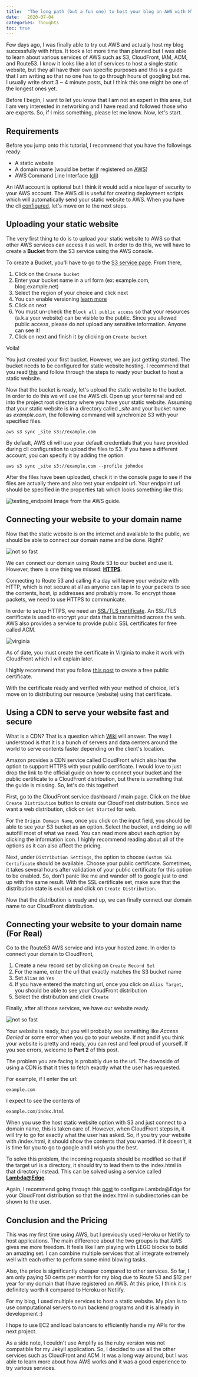 ```yaml
---
title:  "The long path (but a fun one) to host your blog on AWS with HTTPS"
date:   2020-07-04
categories: Thoughts
toc: true
---
```


Few days ago, I was finally able to try out AWS and actually host my blog successfully with https.
It took a lot more time than planned but I was able to learn about various services of AWS such as S3, CloudFront, IAM, ACM, and Route53.
I know it looks like a lot of services to host a single static website, but they all have their own specific purposes and this is a guide that I am writing so that no one has to go through hours of googling but me.
I usually write short 3 ~ 4 minute posts, but I think this one might be one of the longest ones yet.

Before I begin, I want to let you know that I am not an expert in this area, but I am very interested in networking and I have read and followed those who are experts.
So, if I miss something, please let me know.
Now, let's start.

## Requirements
Before you jump onto this tutorial, I recommend that you have the followings ready:
- A static website
- A domain name (would be better if registered on [AWS](https://aws.amazon.com/getting-started/hands-on/get-a-domain/))
- AWS Command Line Interface ([cli](https://aws.amazon.com/cli/)) 

An IAM account is optional but I think it would add a nice layer of security to your AWS account.
The AWS cli is useful for creating deployment scripts which will automatically send your static website to AWS.
When you have the cli [configured](https://docs.aws.amazon.com/cli/latest/userguide/cli-chap-configure.html), let's move on to the next steps.

## Uploading your static website
The very first thing to do is to upload your static website to AWS so that other AWS services can access it as well.
In order to do this, we will have to create a **Bucket** from the S3 service using the AWS console.

To create a Bucket, you'll have to go to the [S3 service page](https://s3.console.aws.amazon.com).
From there, 
1. Click on the `Create bucket`
2. Enter your bucket name in a url form (ex: example.com, blog.example.net)
3. Select the region of your choice and click next
4. You can enable versioning [learn more](https://docs.aws.amazon.com/AmazonS3/latest/user-guide/enable-versioning.html)
5. Click on next
6. You must un-check the `Block all public access` so that your resources (a.k.a your website) can be visible to the public. Since you allowed public access, please do not upload any sensitive information.
Anyone can see it!
7. Click on next and finish it by clicking on `Create bucket`

Voila!

You just created your first bucket. However, we are just getting started.
The bucket needs to be configured for static website hosting.
I recommend that you read [this](https://docs.aws.amazon.com/AmazonS3/latest/user-guide/static-website-hosting.html) and follow through the steps to ready your bucket to host a static website.

Now that the bucket is ready, let's upload the static website to the bucket.
In order to do this we will use the AWS cli.
Open up your terminal and cd into the project root directory where you have your static website.
Assuming that your static website is in a directory called *_site* and your bucket name as *example.com*, the following command will synchronize S3 with your specified files.

```
aws s3 sync _site s3://example.com
```
By default, AWS cli will use your default credentials that you have provided during cli configuration to upload the files to S3.
If you have a different account, you can specify it by adding the option.
```
aws s3 sync _site s3://example.com --profile johndoe
```

After the files have been uploaded, check it in the console page to see if the files are actually there and also test your endpoint url.
Your endpoint url should be specified in the properties tab which looks something like this:

![testing_endpoint](https://imgur.com/up9Ajtz.png)
Image from the AWS guide.


## Connecting your website to your domain name
Now that the static website is on the internet and available to the public, we should be able to connect our domain name and be done. Right?

![not so fast](https://i.imgur.com/fEyWqUs.jpg)

We can connect our domain using Route 53 to our bucket and use it. However, there is one thing we missed: [**HTTPS**](https://www.cloudflare.com/learning/ssl/why-is-http-not-secure/).

Connecting to Route 53 and calling it a day will leave your website with HTTP, which is not secure at all as anyone can tap in to your packets to see the contents, host, ip addresses and probably more. 
To encrypt those packets, we need to use HTTPS to communicate.

In order to setup HTTPS, we need an [SSL/TLS certificate](https://www.cloudflare.com/learning/ssl/what-is-ssl/).
An SSL/TLS certificate is used to encrypt your data that is transmitted across the web.
AWS also provides a service to provide public SSL certificates for free called ACM.

![virginia](https://imgur.com/W1J5m9a.png)

As of date, you must create the certificate in Virginia to make it work with CloudFront which I will explain later.

I highly recommend that you follow [this post](https://docs.aws.amazon.com/acm/latest/userguide/gs-acm-request-public.html) to create a free public certificate.

With the certificate ready and verified with your method of choice, let's move on to distributing our resource (website) using that certificate.

## Using a CDN to serve your website fast and secure
What is a CDN?
That is a question which [Wiki](https://en.wikipedia.org/wiki/Content_delivery_network) will answer.
The way I understood is that it is a bunch of servers and data centers around the world to serve contents faster depending on the client's location.

Amazon provides a CDN service called CloudFront which also has the option to support HTTPS with your public certificate.
I would love to just drop the link to the official guide on how to connect your bucket and the public certificate to a CloudFront distribution, but there is something that the guide is missing.
So, let's do this together!

First, go to the CloudFront service dashboard / main page.
Click on the blue `Create Distribution` button to create our CloudFront distribution.
Since we want a web distribution, click on `Get Started` for web.

For the `Origin Domain Name`, once you click on the input field, you should be able to see your S3 bucket as an option.
Select the bucket, and doing so will autofill most of what we need.
You can read more about each option by clicking the information icon.
I highly recommend reading about all of the options as it can also affect the pricing.

Next, under `Distribution Settings`, the option to choose `Custom SSL Certificate` should be available.
Choose your public certificate.
Sometimes, it takes several hours after validation of your public certificate for this option to be enabled.
So, don't panic like me and wander off to google just to end up with the same result.
With the SSL certificate set, make sure that the distribution state is `enabled` and click on `Create Distribution`.

Now that the distribution is ready and up, we can finally connect our domain name to our CloudFront distribution.

## Connecting your website to your domain name (For Real)
Go to the Route53 AWS service and into your hosted zone.
In order to connect your domain to CloudFront,

1. Create a new record set by clicking on `Create Record Set`
2. For the name, enter the url that exactly matches the S3 bucket name
3. Set `Alias` as `Yes`
4. If you have entered the matching url, once you click on `Alias Target`, you should be able to see your CloudFront distribution
5. Select the distribution and click `Create`

Finally, after all those services, we have our website ready.

![not so fast](https://i.imgur.com/fEyWqUs.jpg)

Your website is ready, but you will probably see something like *Access Denied* or some error when you go to your website.
If not and if you think your website is pretty and ready, you can rest and feel proud of yourself.
If you see errors, welcome to **Part 2** of this post.

The problem you are facing is probably due to the url.
The downside of using a CDN is that it tries to fetch exactly what the user has requested.

For example, if I enter the url: 
```
example.com
```

I expect to see the contents of 
```
example.com/index.html
```

When you use the host static website option with S3 and just connect to a domain name, this is taken care of.
However, when CloudFront steps in, it will try to go for exactly what the user has asked.
So, if you try your website with /index.html, it should show the contents that you wanted.
If it doesn't, it is time for you to go to google and I wish you the best.

To solve this problem, the incoming requests should be modified so that if the target url is a directory, it should try to lead them to the index.html in that directory instead.
This can be solved using a service called [**Lambda@Edge**](https://docs.aws.amazon.com/lambda/latest/dg/lambda-edge.html).

Again, I recommend going through this [post](https://medium.com/@chrispointon/default-files-in-s3-subdirectories-using-cloudfront-and-lambda-edge-941100a3c629) to configure Lambda@Edge for your CloudFront distribution so that the index.html in subdirectories can be shown to the user.

## Conclusion and the Pricing
This was my first time using AWS, but I previously used Heroku or Netlify to host applications.
The main difference about the two groups is that AWS gives me more freedom.
It feels like I am playing with LEGO blocks to build an amazing set.
I can combine multiple services that all integrate extremely well with each other to perform some mind blowing tasks.

Also, the price is significantly cheaper compared to other services.
So far, I am only paying 50 cents per month for my blog due to Route 53 and $12 per year for my domain that I have registered on AWS.
At this price, I think it is definitely worth it compared to Heroku or Netlify.

For my blog, I used multiple services to host a static website.
My plan is to use computational servers to run backend programs and it is already in development :)

I hope to use EC2 and load balancers to efficiently handle my APIs for the next project.

As a side note, I couldn't use Amplify as the ruby version was not compatible for my Jekyll application.
So, I decided to use all the other services such as CloudFront and ACM.
It was a long way around, but I was able to learn more about how AWS works and it was a good experience to try various services.